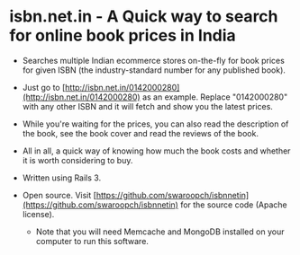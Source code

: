 
# isbn.net.in - A Quick way to search for online book prices in India

- Searches multiple Indian ecommerce stores on-the-fly for book prices for given ISBN (the industry-standard number for any published book).
- Just go to [http://isbn.net.in/0142000280](http://isbn.net.in/0142000280) as an example. Replace "0142000280" with any other ISBN and it will fetch and show you the latest prices.
- While you're waiting for the prices, you can also read the description of the book, see the book cover and read the reviews of the book.
- All in all, a quick way of knowing how much the book costs and whether it is worth considering to buy.

- Written using Rails 3.
- Open source. Visit [https://github.com/swaroopch/isbnnetin](https://github.com/swaroopch/isbnnetin) for the source code (Apache license).
    - Note that you will need Memcache and MongoDB installed on your computer to run this software.
